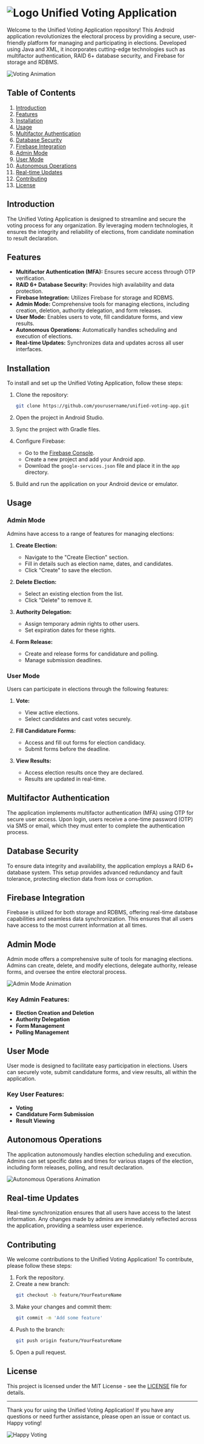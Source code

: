 # ![Logo](https://github.com/AAKULZ/Unified-Voting-Aplication/blob/main/app/src/main/res/drawable/viconh.png) Unified Voting Application

Welcome to the Unified Voting Application repository! This Android application revolutionizes the electoral process by providing a secure, user-friendly platform for managing and participating in elections. Developed using Java and XML, it incorporates cutting-edge technologies such as multifactor authentication, RAID 6+ database security, and Firebase for storage and RDBMS.

![Voting Animation](https://github.com/AAKULZ/Unified-Voting-Aplication/blob/main/app/src/main/res/drawable/imrs.gif)

## Table of Contents

1. [Introduction](#introduction)
2. [Features](#features)
3. [Installation](#installation)
4. [Usage](#usage)
5. [Multifactor Authentication](#multifactor-authentication)
6. [Database Security](#database-security)
7. [Firebase Integration](#firebase-integration)
8. [Admin Mode](#admin-mode)
9. [User Mode](#user-mode)
10. [Autonomous Operations](#autonomous-operations)
11. [Real-time Updates](#real-time-updates)
12. [Contributing](#contributing)
13. [License](#license)

## Introduction

The Unified Voting Application is designed to streamline and secure the voting process for any organization. By leveraging modern technologies, it ensures the integrity and reliability of elections, from candidate nomination to result declaration.

## Features

- **Multifactor Authentication (MFA):** Ensures secure access through OTP verification.
- **RAID 6+ Database Security:** Provides high availability and data protection.
- **Firebase Integration:** Utilizes Firebase for storage and RDBMS.
- **Admin Mode:** Comprehensive tools for managing elections, including creation, deletion, authority delegation, and form releases.
- **User Mode:** Enables users to vote, fill candidature forms, and view results.
- **Autonomous Operations:** Automatically handles scheduling and execution of elections.
- **Real-time Updates:** Synchronizes data and updates across all user interfaces.

## Installation

To install and set up the Unified Voting Application, follow these steps:

1. Clone the repository:
    ```sh
    git clone https://github.com/yourusername/unified-voting-app.git
    ```

2. Open the project in Android Studio.

3. Sync the project with Gradle files.

4. Configure Firebase:
    - Go to the [Firebase Console](https://console.firebase.google.com/).
    - Create a new project and add your Android app.
    - Download the `google-services.json` file and place it in the `app` directory.

5. Build and run the application on your Android device or emulator.

## Usage

### Admin Mode

Admins have access to a range of features for managing elections:

1. **Create Election:**
    - Navigate to the "Create Election" section.
    - Fill in details such as election name, dates, and candidates.
    - Click "Create" to save the election.

2. **Delete Election:**
    - Select an existing election from the list.
    - Click "Delete" to remove it.

3. **Authority Delegation:**
    - Assign temporary admin rights to other users.
    - Set expiration dates for these rights.

4. **Form Release:**
    - Create and release forms for candidature and polling.
    - Manage submission deadlines.

### User Mode

Users can participate in elections through the following features:

1. **Vote:**
    - View active elections.
    - Select candidates and cast votes securely.

2. **Fill Candidature Forms:**
    - Access and fill out forms for election candidacy.
    - Submit forms before the deadline.

3. **View Results:**
    - Access election results once they are declared.
    - Results are updated in real-time.

## Multifactor Authentication

The application implements multifactor authentication (MFA) using OTP for secure user access. Upon login, users receive a one-time password (OTP) via SMS or email, which they must enter to complete the authentication process.

## Database Security

To ensure data integrity and availability, the application employs a RAID 6+ database system. This setup provides advanced redundancy and fault tolerance, protecting election data from loss or corruption.

## Firebase Integration

Firebase is utilized for both storage and RDBMS, offering real-time database capabilities and seamless data synchronization. This ensures that all users have access to the most current information at all times.

## Admin Mode

Admin mode offers a comprehensive suite of tools for managing elections. Admins can create, delete, and modify elections, delegate authority, release forms, and oversee the entire electoral process.

![Admin Mode Animation](https://media.giphy.com/media/xT0xeJpnrWC4XWblEk/giphy.gif)

### Key Admin Features:

- **Election Creation and Deletion**
- **Authority Delegation**
- **Form Management**
- **Polling Management**

## User Mode

User mode is designed to facilitate easy participation in elections. Users can securely vote, submit candidature forms, and view results, all within the application.

### Key User Features:

- **Voting**
- **Candidature Form Submission**
- **Result Viewing**

## Autonomous Operations

The application autonomously handles election scheduling and execution. Admins can set specific dates and times for various stages of the election, including form releases, polling, and result declaration.

![Autonomous Operations Animation](https://media.giphy.com/media/l0HlBO7eyXzSZkJri/giphy.gif)

## Real-time Updates

Real-time synchronization ensures that all users have access to the latest information. Any changes made by admins are immediately reflected across the application, providing a seamless user experience.

## Contributing

We welcome contributions to the Unified Voting Application! To contribute, please follow these steps:

1. Fork the repository.
2. Create a new branch:
    ```sh
    git checkout -b feature/YourFeatureName
    ```
3. Make your changes and commit them:
    ```sh
    git commit -m 'Add some feature'
    ```
4. Push to the branch:
    ```sh
    git push origin feature/YourFeatureName
    ```
5. Open a pull request.

## License

This project is licensed under the MIT License - see the [LICENSE](LICENSE) file for details.

---

Thank you for using the Unified Voting Application! If you have any questions or need further assistance, please open an issue or contact us. Happy voting!

![Happy Voting](https://media.giphy.com/media/3oEjI6SIIHBdRxXI40/giphy.gif)
